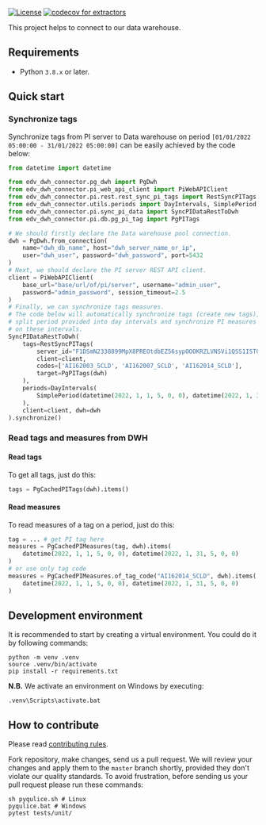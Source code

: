 [![License](https://img.shields.io/badge/license-Endeavour%20Mining-orange.svg)](https://github.com/endeavourmining/edv-dwh-connector/blob/master/LICENSE.txt)
[![codecov for extractors](https://codecov.io/gh/endeavourmining/edv-dwh-connector/branch/master/graph/badge.svg?token=c6I8wFFmZe)](https://codecov.io/gh/endeavourmining/edv-dwh-connector)

This project helps to connect to our data warehouse.

## Requirements

* Python `3.8.x` or later.

## Quick start

### Synchronize tags
Synchronize tags from PI server to Data warehouse on period `[01/01/2022 05:00:00 - 31/01/2022 05:00:00]`
can be easily achieved by the code below:

```python
from datetime import datetime

from edv_dwh_connector.pg_dwh import PgDwh
from edv_dwh_connector.pi_web_api_client import PiWebAPIClient
from edv_dwh_connector.pi.rest.rest_sync_pi_tags import RestSyncPITags
from edv_dwh_connector.utils.periods import DayIntervals, SimplePeriod
from edv_dwh_connector.pi.sync_pi_data import SyncPIDataRestToDwh
from edv_dwh_connector.pi.db.pg_pi_tag import PgPITags

# We should firstly declare the Data warehouse pool connection.
dwh = PgDwh.from_connection(
    name="dwh_db_name", host="dwh_server_name_or_ip",
    user="dwh_user", password="dwh_password", port=5432
)
# Next, we should declare the PI server REST API client.
client = PiWebAPIClient(
    base_url="base/url/of/pi/server", username="admin_user",
    password="admin_password", session_timeout=2.5
)
# Finally, we can synchronize tags measures.
# The code below will automatically synchronize tags (create new tags),
# split period provided into day intervals and synchronize PI measures
# on these intervals.
SyncPIDataRestToDwh(
    tags=RestSyncPITags(
        server_id="F1DSmN2338899MpX8PREOtdbEZ56sypOOOKRZLVNSVi1QSS1ISTGt", # Fake server ID
        client=client,
        codes=['AI162003_SCLD', 'AI162007_SCLD', 'AI162014_SCLD'],
        target=PgPITags(dwh)
    ),
    periods=DayIntervals(
        SimplePeriod(datetime(2022, 1, 1, 5, 0, 0), datetime(2022, 1, 31, 5, 0, 0))
    ),
    client=client, dwh=dwh
).synchronize()
```

### Read tags and measures from DWH

#### Read tags

To get all tags, just do this:
```python
tags = PgCachedPITags(dwh).items()
```

#### Read measures
To read measures of a tag on a period, just do this:
```python
tag = ... # get PI tag here
measures = PgCachedPIMeasures(tag, dwh).items(
    datetime(2022, 1, 1, 5, 0, 0), datetime(2022, 1, 31, 5, 0, 0)
)
# or use only tag code
measures = PgCachedPIMeasures.of_tag_code("AI162014_SCLD", dwh).items(
    datetime(2022, 1, 1, 5, 0, 0), datetime(2022, 1, 31, 5, 0, 0)
)
```

## Development environment

It is recommended to start by creating a virtual environment. You could do it by following commands:

```shell
python -m venv .venv
source .venv/bin/activate
pip install -r requirements.txt
```

**N.B.** We activate an environment on Windows by executing:
```shell
.venv\Scripts\activate.bat
```

## How to contribute

Please read [contributing rules](https://github.com/endeavourmining/.github/blob/master/CONTRIBUTING.md).

Fork repository, make changes, send us a pull request. We will review
your changes and apply them to the `master` branch shortly, provided
they don't violate our quality standards. To avoid frustration, before
sending us your pull request please run these commands:

```shell
sh pyqulice.sh # Linux
pyqulice.bat # Windows
pytest tests/unit/
```
